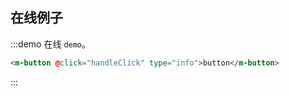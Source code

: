 <!-- <m-button @click="handleClick" >button</m-button> -->
<script>
  export default {
    methods: {
      handleClick() {
        alert('button click');
      }
    }
  }
</script>

## 在线例子

:::demo 在线 `demo`。

```html
<m-button @click="handleClick" type="info">button</m-button>
```

:::

